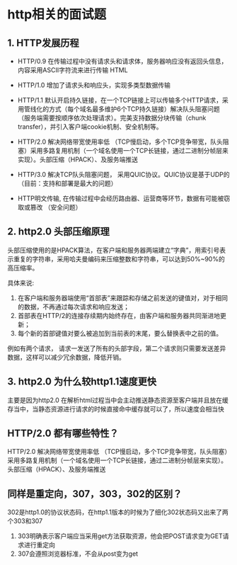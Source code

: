# http相关的面试题

## 1. HTTP发展历程

+ HTTP/0.9 在传输过程中没有请求头和请求体，服务器响应没有返回头信息，内容采用ASCII字符流来进行传输 HTML

+ HTTP/1.0 增加了请求头和响应头，实现多类型数据传输

+ HTTP/1.1 默认开启持久链接，在一个TCP链接上可以传输多个HTTP请求，采用管线化的方式（每个域名最多维护6个TCP持久链接）解决队头阻塞问题 （服务端需要按顺序依次处理请求）。完美支持数据分块传输（chunk transfer），并引入客户端cookie机制、安全机制等。

+ HTTP/2.0 解决网络带宽使用率低 （TCP慢启动，多个TCP竞争带宽，队头阻塞）采用多路复用机制（一个域名使用一个TCP长链接，通过二进制分帧层来实现）。头部压缩（HPACK）、及服务端推送

+ HTTP/3.0 解决TCP队头阻塞问题， 采用QUIC协议。QUIC协议是基于UDP的 （目前：支持和部署是最大的问题）

+ HTTP明文传输, 在传输过程中会经历路由器、运营商等环节，数据有可能被窃取或篡改 （安全问题）

## 2. http2.0 头部压缩原理

头部压缩使用的是HPACK算法，在客户端和服务器两端建立“字典”，用索引号表示重复的字符串，采用哈夫曼编码来压缩整数和字符串，可以达到50%~90%的高压缩率。

具体来说:

1. 在客户端和服务器端使用“首部表”来跟踪和存储之前发送的键值对，对于相同的数据，不再通过每次请求和响应发送；
2. 首部表在HTTP/2的连接存续期内始终存在，由客户端和服务器共同渐进地更新；
3. 每个新的首部键值对要么被追加到当前表的末尾，要么替换表中之前的值。

例如有两个请求， 请求一发送了所有的头部字段，第二个请求则只需要发送差异数据，这样可以减少冗余数据，降低开销。

## 3. http2.0 为什么较http1.1速度更快

主要是因为http2.0 在解析html过程当中会主动推送静态资源至客户端并且放在缓存当中，当静态资源进行请求的时候直接命中缓存就可以了，所以速度会相当快

## HTTP/2.0 都有哪些特性？

HTTP/2.0 解决网络带宽使用率低 （TCP慢启动，多个TCP竞争带宽，队头阻塞）采用多路复用机制（一个域名使用一个TCP长链接，通过二进制分帧层来实现）。头部压缩（HPACK）、及服务端推送

## 同样是重定向，307，303，302的区别？

302是http1.0的协议状态码，在http1.1版本的时候为了细化302状态码⼜出来了两个303和307

1. 303明确表示客户端应当采⽤get⽅法获取资源，他会把POST请求变为GET请求进⾏重定向
2. 307会遵照浏览器标准，不会从post变为get
